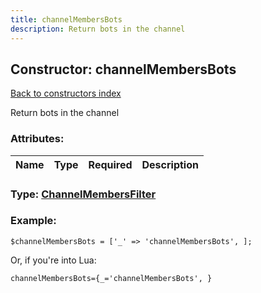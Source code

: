 ```yaml
---
title: channelMembersBots
description: Return bots in the channel
---
```

## Constructor: channelMembersBots  
[Back to constructors index](index.md)



Return bots in the channel

### Attributes:

| Name     |    Type       | Required | Description |
|----------|:-------------:|:--------:|------------:|



### Type: [ChannelMembersFilter](../types/ChannelMembersFilter.md)


### Example:

```
$channelMembersBots = ['_' => 'channelMembersBots', ];
```  

Or, if you're into Lua:  


```
channelMembersBots={_='channelMembersBots', }

```



